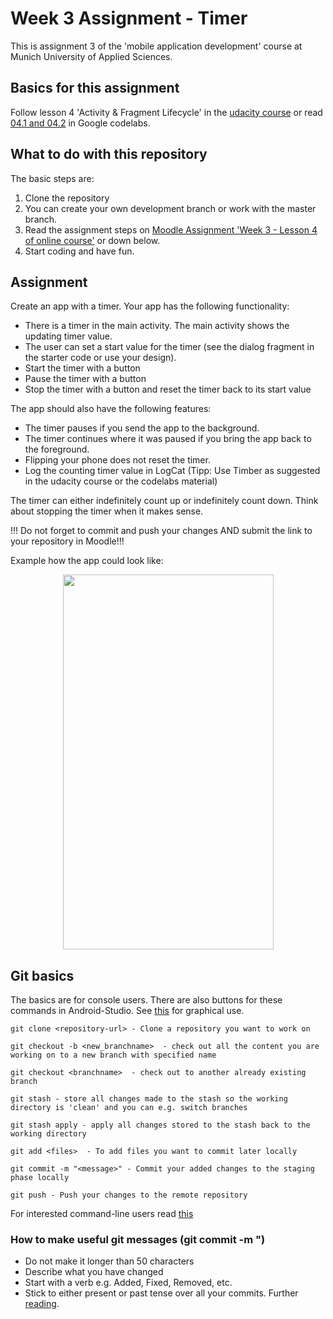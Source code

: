 Week 3 Assignment - Timer
=====================
This is assignment 3 of the 'mobile application development' course at Munich University of Applied Sciences.

## Basics for this assignment
Follow lesson 4 'Activity & Fragment Lifecycle' in the [udacity course](https://www.udacity.com/course/developing-android-apps-with-kotlin--ud9012)
or read [04.1 and 04.2](https://codelabs.developers.google.com/android-kotlin-fundamentals/) in Google codelabs.


## What to do with this repository

The basic steps are:

1. Clone the repository
2. You can create your own development branch or work with the master branch. 
3. Read the assignment steps on [Moodle Assignment 'Week 3 - Lesson 4 of online course'](https://moodle.hm.edu/mod/assign/view.php?id=421784) or down below.
4. Start coding and have fun.

## Assignment
Create an app with a timer. Your app has the following functionality:
* There is a timer in the main activity. The main activity shows the updating timer value. 
* The user can set a start value for the timer (see the dialog fragment in the starter code or use your design).
* Start the timer with a button
* Pause the timer with a button
* Stop the timer with a button and reset the timer back to its start value

The app should also have the following features:
* The timer pauses if you send the app to the background.
* The timer continues where it was paused if you bring the app back to the foreground.
* Flipping your phone does not reset the timer.  
* Log the counting timer value in LogCat (Tipp: Use Timber as suggested in the udacity course or the codelabs material)

The timer can either indefinitely count up or indefinitely count down. Think about stopping the timer when it makes sense.

!!! Do not forget to commit and push your changes AND submit the link to your repository in Moodle!!!

Example how the app could look like:
<p align="center">
  <img width="337" height="600" src="https://github.com/mobileappdevhm20/w3/blob/master/doc/timer_example.png">
</p>

## Git basics
The basics are for console users. There are also buttons for these commands in Android-Studio.
See [this](https://stackoverflow.com/questions/52565212/how-to-easy-commit-android-studio) for graphical use.

```
git clone <repository-url> - Clone a repository you want to work on
```
```
git checkout -b <new_branchname>  - check out all the content you are working on to a new branch with specified name
```
```
git checkout <branchname>  - check out to another already existing branch
```
```
git stash - store all changes made to the stash so the working directory is 'clean' and you can e.g. switch branches
```
```
git stash apply - apply all changes stored to the stash back to the working directory
```
```
git add <files>  - To add files you want to commit later locally
```
```
git commit -m "<message>" - Commit your added changes to the staging phase locally
```
```
git push - Push your changes to the remote repository
```

For interested command-line users read [this](https://git-scm.com/doc)

### How to make useful git messages (git commit -m "<message>)
* Do not make it longer than 50 characters
* Describe what you have changed
* Start with a verb e.g. Added, Fixed, Removed, etc.
* Stick to either present or past tense over all your commits.
Further [reading](https://dev.to/jacobherrington/how-to-write-useful-commit-messages-my-commit-message-template-20n9).




